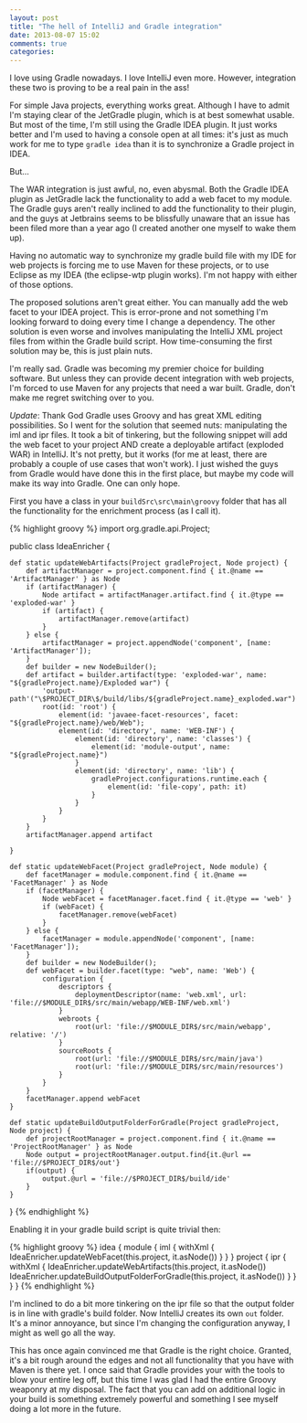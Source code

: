 ```yaml
---
layout: post
title: "The hell of IntelliJ and Gradle integration"
date: 2013-08-07 15:02
comments: true
categories: 
---
```


I love using Gradle nowadays. I love IntelliJ even more. However, integration these two is proving to be a real pain in the ass! 

For simple Java projects, everything works great. Although I have to admit I'm staying clear of the JetGradle plugin, which is at best somewhat usable. But most of the time, I'm still using the Gradle IDEA plugin. It just works better and I'm used to having a console open at all times: it's just as much work for me to type `gradle idea` than it is to synchronize a Gradle project in IDEA.

But...

The WAR integration is just awful, no, even abysmal. Both the Gradle IDEA plugin as JetGradle lack the functionality to add a web facet to my module. The Gradle guys aren't really inclined to add the functionality to their plugin, and the guys at Jetbrains seems to be blissfully unaware that an issue has been filed more than a year ago (I created another one myself to wake them up).<!--more-->

Having no automatic way to synchronize my gradle build file with my IDE for web projects is forcing me to use Maven for these projects, or to use Eclipse as my IDEA (the eclipse-wtp plugin works). I'm not happy with either of those options. 

The proposed solutions aren't great either. You can manually add the web facet to your IDEA project. This is error-prone and not something I'm looking forward to doing every time I change a dependency. The other solution is even worse and involves manipulating the IntelliJ XML project files from within the Gradle build script. How time-consuming the first solution may be, this is just plain nuts.

I'm really sad. Gradle was becoming my premier choice for building software. But unless they can provide decent integration with web projects, I'm forced to use Maven for any projects that need a war built. Gradle, don't make me regret switching over to you. 

*Update*: Thank God Gradle uses Groovy and has great XML editing possibilities. So I went for the solution that seemed nuts: manipulating the iml and ipr files. It took a bit of tinkering, but the following snippet will add the web facet to your project AND create a deployable artifact (exploded WAR) in IntelliJ. It's not pretty, but it works (for me at least, there are probably a couple of use cases that won't work).
I just wished the guys from Gradle would have done this in the first place, but maybe my code will make its way into Gradle. One can only hope.

First you have a class in your `buildSrc\src\main\groovy` folder that has all the functionality for the enrichment process (as I call it).

{% highlight groovy %}
import org.gradle.api.Project;

public class IdeaEnricher {

    def static updateWebArtifacts(Project gradleProject, Node project) {
        def artifactManager = project.component.find { it.@name == 'ArtifactManager' } as Node
        if (artifactManager) {
            Node artifact = artifactManager.artifact.find { it.@type == 'exploded-war' }
            if (artifact) {
                artifactManager.remove(artifact)
            }
        } else {
            artifactManager = project.appendNode('component', [name: 'ArtifactManager']);
        }
        def builder = new NodeBuilder();
        def artifact = builder.artifact(type: 'exploded-war', name: "${gradleProject.name}/Exploded war") {
            'output-path'("\$PROJECT_DIR\$/build/libs/${gradleProject.name}_exploded.war")
            root(id: 'root') {
                element(id: 'javaee-facet-resources', facet: "${gradleProject.name}/web/Web");
                element(id: 'directory', name: 'WEB-INF') {
                    element(id: 'directory', name: 'classes') {
                        element(id: 'module-output', name: "${gradleProject.name}")
                    }
                    element(id: 'directory', name: 'lib') {
                        gradleProject.configurations.runtime.each {
                            element(id: 'file-copy', path: it)
                        }
                    }
                }
            }
        }
        artifactManager.append artifact

    }

    def static updateWebFacet(Project gradleProject, Node module) {
        def facetManager = module.component.find { it.@name == 'FacetManager' } as Node
        if (facetManager) {
            Node webFacet = facetManager.facet.find { it.@type == 'web' }
            if (webFacet) {
                facetManager.remove(webFacet)
            }
        } else {
            facetManager = module.appendNode('component', [name: 'FacetManager']);
        }
        def builder = new NodeBuilder();
        def webFacet = builder.facet(type: "web", name: 'Web') {
            configuration {
                descriptors {
                    deploymentDescriptor(name: 'web.xml', url: 'file://$MODULE_DIR$/src/main/webapp/WEB-INF/web.xml')
                }
                webroots {
                    root(url: 'file://$MODULE_DIR$/src/main/webapp', relative: '/')
                }
                sourceRoots {
                    root(url: 'file://$MODULE_DIR$/src/main/java')
                    root(url: 'file://$MODULE_DIR$/src/main/resources')
                }
            }
        }
        facetManager.append webFacet
    }

    def static updateBuildOutputFolderForGradle(Project gradleProject, Node project) {
        def projectRootManager = project.component.find { it.@name == 'ProjectRootManager' } as Node
        Node output = projectRootManager.output.find{it.@url == 'file://$PROJECT_DIR$/out'}
        if(output) {
            output.@url = 'file://$PROJECT_DIR$/build/ide'
        }
    }
}
{% endhighlight %}  

Enabling it in your gradle build script is quite trivial then:

{% highlight groovy %}
idea {
    module {
        iml {
            withXml {
                IdeaEnricher.updateWebFacet(this.project, it.asNode())
            }
        }
    }
    project {
        ipr {
            withXml {
                IdeaEnricher.updateWebArtifacts(this.project, it.asNode())
                IdeaEnricher.updateBuildOutputFolderForGradle(this.project, it.asNode())
            }
        }
    }
}
{% endhighlight %}

I'm inclined to do a bit more tinkering on the ipr file so that the output folder is in line with gradle's build folder. Now IntelliJ creates its own `out` folder. It's a minor annoyance, but since I'm changing the configuration anyway, I might as well go all the way.

This has once again convinced me that Gradle is the right choice. Granted, it's a bit rough around the edges and not all functionality that you have with Maven is there yet. I once said that Gradle provides your with the tools to blow your entire leg off, but this time I was glad I had the entire Groovy weaponry at my disposal. The fact that you can add on additional logic in your build is something extremely powerful and something I see myself doing a lot more in the future.
